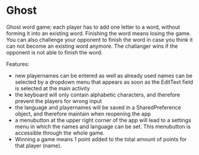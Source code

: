 # Ghost
Ghost word game; each player has to add one letter to a word, without forming it into an existing word. Finishing the word means losing the game. 
You can also challenge your opponent to finish the word in case you think it can not become an existing word anymore. The challanger wins if the opponent is not able to finish the word.

Features: 
- new playernames can be entered as well as already used names can be selected by a dropdown menu that appears as soon as the EditText field is selected at the main activity
- the keyboard will only contain alphabetic characters, and therefore prevent the players for wrong input
- the language and playernames will be saved in a SharedPreference object, and therefore maintain when reopening the app
- a menubutton at the upper right corner of the app will lead to a settings menu in which the names and language can be set. This menubutton is accessible through the whole game.
- Winning a game means 1 point added to the total amount of points for that player (name).

